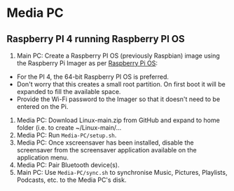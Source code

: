 # Media PC

## Raspberry PI 4 running Raspberry PI OS

1. Main PC: Create a Raspberry PI OS (previously Raspbian) image using the Raspberry Pi Imager as per [Raspberry Pi OS](https://www.raspberrypi.com/software/):
* For the PI 4, the 64-bit Raspberry PI OS is preferred.
* Don't worry that this creates a small root partition. On first boot it will be expanded to fill the available space.
* Provide the Wi-Fi password to the Imager so that it doesn't need to be entered on the Pi.
1. Media PC: Download Linux-main.zip from GitHub and expand to home folder (i.e. to create ~/Linux-main/...
1. Media PC: Run `Media-PC/setup.sh`.
1. Media PC: Once xscreensaver has been installed, disable the screensaver from the screensaver application available on the application menu.
1. Media PC: Pair Bluetooth device(s).
1. Main PC: Use `Media-PC/sync.sh` to synchronise Music, Pictures, Playlists, Podcasts, etc. to the Media PC's disk.
